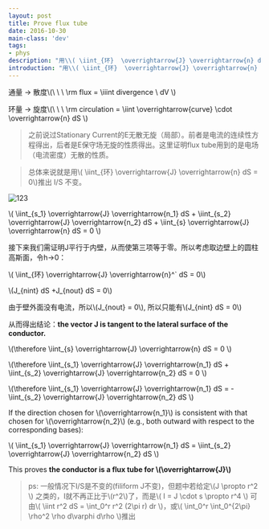 ```yaml
---
layout: post
title: Prove flux tube
date: 2016-10-30
main-class: 'dev'
tags:
- phys
description: "用\\( \iint_{环}  \overrightarrow{J} \overrightarrow{n} dS = 0\\)推出 I/S 不变"
introduction: "用\\( \iint_{环}  \overrightarrow{J} \overrightarrow{n} dS = 0\\)推出 I/S 不变"
---
```


通量 -> 散度\\(\ \ \ 
\rm flux = \iiint divergence \ dV
\\)

环量 -> 旋度\\(\ \ \ 
\rm circulation = \iint \overrightarrow{curve} \cdot \overrightarrow{n} dS
\\)

> 之前说过Stationary Current的E无散无旋（局部）。前者是电流的连续性方程得出，后者是E保守场无旋的性质得出。这里证明flux tube用到的是电场（电流密度）无散的性质。

> 总体来说就是用\\( \iint_{环}  \overrightarrow{J} \overrightarrow{n} dS = 0\\)推出 I/S 不变。

![123](http://ww4.sinaimg.cn/mw690/8db2c8cbgw1f9q4isj67kj20tc09ggmb.jpg)

\\(
\iint_{s_1} \overrightarrow{J} \overrightarrow{n_1} dS + \iint_{s_2} \overrightarrow{J} \overrightarrow{n_2} dS + \iint_{s} \overrightarrow{J} \overrightarrow{n} dS = 0
\\)

接下来我们需证明J平行于内壁，从而使第三项等于零。所以考虑取边壁上的圆柱高斯面，令h->0：

\\( \iint_{环}  \overrightarrow{J} \overrightarrow{n}^` dS = 0\\)


\\(J_{nint} dS +J_{nout}  dS = 0\\)

由于壁外面没有电流，所以\\(J_{nout} = 0\\), 所以只能有\\(J_{nint} dS = 0\\)

从而得出结论：**the vector J is tangent to the lateral surface of the conductor.**

\\(\therefore \iint_{s} \overrightarrow{J} \overrightarrow{n} dS = 0
\\)

\\(\therefore
\iint_{s_1} \overrightarrow{J} \overrightarrow{n_1} dS + \iint_{s_2} \overrightarrow{J} \overrightarrow{n_2} dS = 0
\\)

\\(\therefore
\iint_{s_1} \overrightarrow{J} \overrightarrow{n_1} dS = - \iint_{s_2} \overrightarrow{J} \overrightarrow{n_2} dS
\\)

If the direction chosen for \\(\overrightarrow{n_1}\\) is consistent with that chosen for \\(\overrightarrow{n_2}\\) (e.g., both outward with respect to the corresponding bases):

\\(
\iint_{s_1} \overrightarrow{J} \overrightarrow{n_1} dS = \iint_{s_2} \overrightarrow{J} \overrightarrow{n_2} dS
\\)

This proves **the conductor is a flux tube for \\(\overrightarrow{J}\\)**

> ps: 一般情况下I/S是不变的(filiform J不变)，但题中若给定\\(J \propto r^2 \\) 之类的，I就不再正比于\\(r^2\\)了，而是\\( I = J \cdot s \propto r^4 \\) 
可由\\( \iint r^2 dS = \int_0^r r^2 (2\pi r) dr \\)，或\\( \int_0^r \\int_0^{2\pi} \rho^2 \rho d\varphi d\rho \\)推出